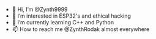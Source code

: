 - 👋 Hi, I’m @Zynth9999
- 👀 I’m interested in ESP32's and ethical hacking
- 🌱 I’m currently learning C++ and Python
- 📫 How to reach me @ZynthRodak almost everywhere

<!---
Zynth9999/Zynth9999 is a ✨ special ✨ repository because its `README.md` (this file) appears on your GitHub profile.
You can click the Preview link to take a look at your changes.
--->
